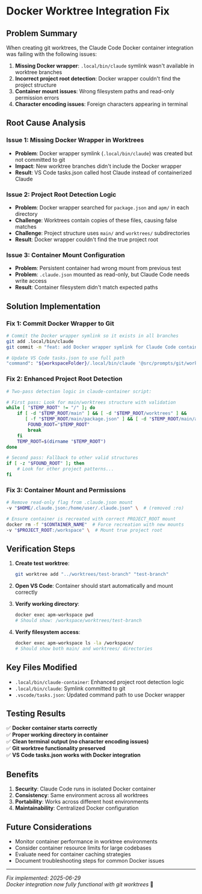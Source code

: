 # Docker Worktree Integration Fix

## Problem Summary

When creating git worktrees, the Claude Code Docker container integration was failing with the following issues:

1. **Missing Docker wrapper**: `.local/bin/claude` symlink wasn't available in worktree branches
2. **Incorrect project root detection**: Docker wrapper couldn't find the project structure 
3. **Container mount issues**: Wrong filesystem paths and read-only permission errors
4. **Character encoding issues**: Foreign characters appearing in terminal

## Root Cause Analysis

### Issue 1: Missing Docker Wrapper in Worktrees
- **Problem**: Docker wrapper symlink (`.local/bin/claude`) was created but not committed to git
- **Impact**: New worktree branches didn't include the Docker wrapper
- **Result**: VS Code tasks.json called host Claude instead of containerized Claude

### Issue 2: Project Root Detection Logic
- **Problem**: Docker wrapper searched for `package.json` and `apm/` in each directory
- **Challenge**: Worktrees contain copies of these files, causing false matches
- **Challenge**: Project structure uses `main/` and `worktrees/` subdirectories
- **Result**: Docker wrapper couldn't find the true project root

### Issue 3: Container Mount Configuration
- **Problem**: Persistent container had wrong mount from previous test
- **Problem**: `.claude.json` mounted as read-only, but Claude Code needs write access
- **Result**: Container filesystem didn't match expected paths

## Solution Implementation

### Fix 1: Commit Docker Wrapper to Git
```bash
# Commit the Docker wrapper symlink so it exists in all branches
git add .local/bin/claude
git commit -m "feat: add Docker wrapper symlink for Claude Code containerization"

# Update VS Code tasks.json to use full path
"command": "${workspaceFolder}/.local/bin/claude '@src/prompts/git/worktrees/init-handover.md'"
```

### Fix 2: Enhanced Project Root Detection
```bash
# Two-pass detection logic in claude-container script:

# First pass: Look for main/worktrees structure with validation
while [ "$TEMP_ROOT" != "/" ]; do
    if [ -d "$TEMP_ROOT/main" ] && [ -d "$TEMP_ROOT/worktrees" ] && 
       [ -f "$TEMP_ROOT/main/package.json" ] && [ -d "$TEMP_ROOT/main/apm" ]; then
        FOUND_ROOT="$TEMP_ROOT"
        break
    fi
    TEMP_ROOT=$(dirname "$TEMP_ROOT")
done

# Second pass: Fallback to other valid structures
if [ -z "$FOUND_ROOT" ]; then
    # Look for other project patterns...
fi
```

### Fix 3: Container Mount and Permissions
```bash
# Remove read-only flag from .claude.json mount
-v "$HOME/.claude.json:/home/user/.claude.json" \  # (removed :ro)

# Ensure container is recreated with correct PROJECT_ROOT mount
docker rm -f "$CONTAINER_NAME"  # Force recreation with new mounts
-v "$PROJECT_ROOT:/workspace" \  # Mount true project root
```

## Verification Steps

1. **Create test worktree**: 
   ```bash
   git worktree add "../worktrees/test-branch" "test-branch"
   ```

2. **Open VS Code**: Container should start automatically and mount correctly

3. **Verify working directory**: 
   ```bash
   docker exec apm-workspace pwd
   # Should show: /workspace/worktrees/test-branch
   ```

4. **Verify filesystem access**:
   ```bash
   docker exec apm-workspace ls -la /workspace/
   # Should show both main/ and worktrees/ directories
   ```

## Key Files Modified

- `.local/bin/claude-container`: Enhanced project root detection logic
- `.local/bin/claude`: Symlink committed to git
- `.vscode/tasks.json`: Updated command path to use Docker wrapper

## Testing Results

✅ **Docker container starts correctly**  
✅ **Proper working directory in container**  
✅ **Clean terminal output (no character encoding issues)**  
✅ **Git worktree functionality preserved**  
✅ **VS Code tasks.json works with Docker integration**

## Benefits

1. **Security**: Claude Code runs in isolated Docker container
2. **Consistency**: Same environment across all worktrees  
3. **Portability**: Works across different host environments
4. **Maintainability**: Centralized Docker configuration

## Future Considerations

- Monitor container performance in worktree environments
- Consider container resource limits for large codebases
- Evaluate need for container caching strategies
- Document troubleshooting steps for common Docker issues

---
*Fix implemented: 2025-06-29*  
*Docker integration now fully functional with git worktrees* 🐳